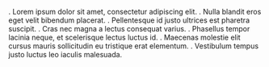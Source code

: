 . Lorem ipsum dolor sit amet, consectetur adipiscing elit.
. Nulla blandit eros eget velit bibendum placerat.
. Pellentesque id justo ultrices est pharetra suscipit.
. Cras nec magna a lectus consequat varius.
. Phasellus tempor lacinia neque, et scelerisque lectus luctus id.
. Maecenas molestie elit cursus mauris sollicitudin eu tristique erat elementum.
. Vestibulum tempus justo luctus leo iaculis malesuada.